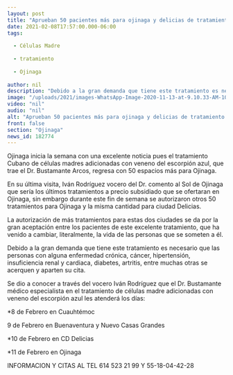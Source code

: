 ```yaml
---
layout: post
title: "Aprueban 50 pacientes más para ojinaga y delicias de tratamiento cubano del especialista Dr. bustamante arcos"
date: 2021-02-08T17:57:00.000-06:00
tags:
  
  - Células Madre
  
  - tratamiento
  
  - Ojinaga
  
author: nil
description: "Debido a la gran demanda que tiene este tratamiento es necesario que se acerquen y aparten su cita."
image: "/uploads/2021/images-WhatsApp-Image-2020-11-13-at-9.10.33-AM-1024x619.jpeg"
video: "nil"
audio: "nil"
alt: "Aprueban 50 pacientes más para ojinaga y delicias de tratamiento cubano del especialista Dr. bustamante arcos"
front: false
section: "Ojinaga"
news_id: 182774
---
```


Ojinaga inicia la semana con una excelente noticia  pues el tratamiento Cubano de células madres adicionadas con veneno del escorpión azul, que trae el Dr. Bustamante Arcos, regresa con 50 espacios más para Ojinaga.

En su última visita, Iván Rodríguez  vocero del Dr. comento al Sol de Ojinaga que sería los últimos tratamientos a precio subsidiado que se ofertaran en Ojinaga, sin embargo durante este fin de semana se autorizaron otros 50 tratamientos para Ojinaga y la misma cantidad para ciudad Delicias. 

La autorización de más tratamientos para estas dos ciudades se da por la gran aceptación entre los pacientes de este excelente tratamiento, que ha venido a cambiar, literalmente, la vida de las personas que se someten a él.

Debido a la gran demanda que tiene este tratamiento es necesario que las personas con alguna enfermedad crónica, cáncer, hipertensión, insuficiencia renal y cardiaca, diabetes, artritis, entre muchas otras  se acerquen y aparten su cita.

Se dio a conocer a través del vocero Iván Rodríguez que el Dr. Bustamante médico especialista en el tratamiento de células madre adicionadas con veneno del escorpión azul les atenderá los días:

*8 de Febrero en Cuauhtémoc

9 de Febrero en Buenaventura y Nuevo Casas Grandes

*10 de Febrero en CD Delicias

*11 de Febrero en Ojinaga

INFORMACION Y CITAS AL TEL 614 523 21 99 Y 55-18-04-42-28